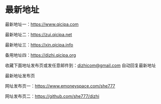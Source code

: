 # 最新地址
最新地址一：https://www.qicipa.com

最新地址二：https://zui.qicipa.net

最新地址三：https://xin.qicipa.info

备用地址四：https://dizhi.qicipa.org

收藏下面地址发布页或发任意邮件到：dizhicom@gmail.com 自动回复最新地址

最新地址发布页

网址发布页一：https://www.emoneyspace.com/she777

网址发布页二：https://github.com/she777/dizhi
